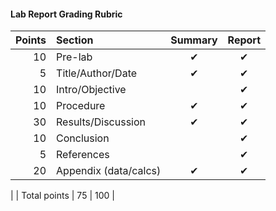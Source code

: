 #### Lab Report Grading Rubric

| Points	| Section				| Summary	| Report	|
| -------:	| :---------				| :-----------:	| :---------:	|
| 10		| Pre-lab				| ✔︎			| ✔︎		|
| 5		| Title/Author/Date		| ✔︎			| ✔︎		|
| 10		| Intro/Objective		| 			| ✔︎		|
| 10		| Procedure			| ✔︎			| ✔︎		|
| 30		| Results/Discussion 	| ✔︎			| ✔︎		|
| 10		| Conclusion			| 			| ✔︎		|
| 5		| References			| 			| ✔︎		|
| 20		| Appendix (data/calcs)	| ✔︎			| ✔︎		|

|		| Total points			| 75 		| 100 	|

 